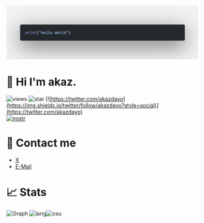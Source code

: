 ![banner](img/hello_world.png)
# 👋 Hi I'm akaz.
![views](https://komarev.com/ghpvc/?username=akazdayo&color=lightgray)
![star](https://img.shields.io/github/stars/akazdayo?style=social)
[![https://twitter.com/akazdayo](https://img.shields.io/twitter/follow/akazdayo?style=social)](https://twitter.com/akazdayo)  
[![nostr](https://nostr-profile.vercel.app/api/profile/1beecee55f69ebc2890403606f28b5e8ebbab23d226730e12b4bf762d29d2162)](https://nosta.me/npub1r0hvae2ld84u9zgyqdsx7294ar4m4v3ayfnnpcftf0mk955ay93qejel3w)

# 📮 Contact me
* [X](https://twitter.com/akazdayo)
* [E-Mail](mailto:akaz_dango@tutanota.com)

# 📈 Stats
![Graph](http://github-profile-summary-cards.vercel.app/api/cards/profile-details?username=akazdayo&theme=zenburn)
![lang](http://github-profile-summary-cards.vercel.app/api/cards/repos-per-language?username=akazdayo&theme=zenburn&exclude=)![osu](https://osu-sig.vercel.app/card?user=akazdayo&mode=std&lang=en&round_avatar=true&animation=true&mini=true&w=667&h=200)
